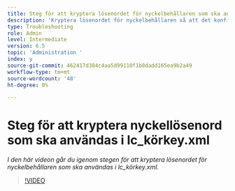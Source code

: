 ```yaml
---
title: Steg för att kryptera lösenordet för nyckelbehållaren som ska användas i lc_körkey.xml
description: 'Kryptera lösenordet för nyckelbehållaren så att det konfigureras i filen lc_körkey.xml '
type: Troubleshooting
role: Admin
level: Intermediate
version: 6.5
topic: 'Administration '
index: y
source-git-commit: 462417d384c4aa5d99110f1b8dadd165ea9b2a49
workflow-type: tm+mt
source-wordcount: '48'
ht-degree: 0%

---
```



# Steg för att kryptera nyckellösenord som ska användas i lc_körkey.xml

*I den här videon går du igenom stegen för att kryptera lösenordet för nyckelbehållaren som ska användas i lc_körkey.xml.*

>[!VIDEO](https://video.tv.adobe.com/v/335538?quality=9&learn=on)

